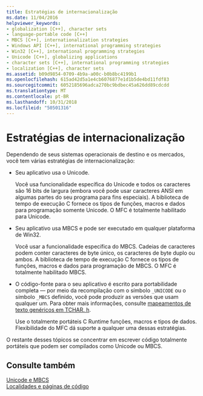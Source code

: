 ```yaml
---
title: Estratégias de internacionalização
ms.date: 11/04/2016
helpviewer_keywords:
- globalization [C++], character sets
- language-portable code [C++]
- MBCS [C++], internationalization strategies
- Windows API [C++], international programming strategies
- Win32 [C++], international programming strategies
- Unicode [C++], globalizing applications
- character sets [C++], international programming strategies
- localization [C++], character sets
ms.assetid: b09d9854-0709-4b9a-a00c-b0b8bc4199b1
ms.openlocfilehash: 615ad42d5a1e4cb6076877e1d1b5de4bd11fdf83
ms.sourcegitcommit: 6052185696adca270bc9bdbec45a626dd89cdcdd
ms.translationtype: MT
ms.contentlocale: pt-BR
ms.lasthandoff: 10/31/2018
ms.locfileid: "50501316"
---
```

# <a name="internationalization-strategies"></a>Estratégias de internacionalização

Dependendo de seus sistemas operacionais de destino e os mercados, você tem várias estratégias de internacionalização:

- Seu aplicativo usa o Unicode.

   Você usa funcionalidade específica do Unicode e todos os caracteres são 16 bits de largura (embora você pode usar caracteres ANSI em algumas partes do seu programa para fins especiais). A biblioteca de tempo de execução C fornece os tipos de funções, macros e dados para programação somente Unicode. O MFC é totalmente habilitado para Unicode.

- Seu aplicativo usa MBCS e pode ser executado em qualquer plataforma de Win32.

   Você usar a funcionalidade específica do MBCS. Cadeias de caracteres podem conter caracteres de byte único, os caracteres de byte duplo ou ambos. A biblioteca de tempo de execução C fornece os tipos de funções, macros e dados para programação de MBCS. O MFC é totalmente habilitado MBCS.

- O código-fonte para o seu aplicativo é escrito para portabilidade completa — por meio da recompilação com o símbolo `_UNICODE` ou o símbolo `_MBCS` definido, você pode produzir as versões que usam qualquer um. Para obter mais informações, consulte [mapeamentos de texto genéricos em TCHAR. h](../text/generic-text-mappings-in-tchar-h.md).

   Use o totalmente portáteis C Runtime funções, macros e tipos de dados. Flexibilidade do MFC dá suporte a qualquer uma dessas estratégias.

O restante desses tópicos se concentrar em escrever código totalmente portáteis que podem ser compilados como Unicode ou MBCS.

## <a name="see-also"></a>Consulte também

[Unicode e MBCS](../text/unicode-and-mbcs.md)<br/>
[Localidades e páginas de código](../text/locales-and-code-pages.md)